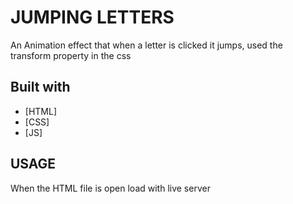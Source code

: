 # JUMPING LETTERS

An Animation effect that when a letter is clicked it jumps, used the transform property in the css

## Built with

- [HTML]
- [CSS]
- [JS]

## USAGE

When the HTML file is open load with live server
